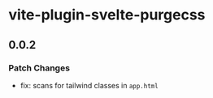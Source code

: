 # vite-plugin-svelte-purgecss

## 0.0.2

### Patch Changes

- fix: scans for tailwind classes in `app.html`

